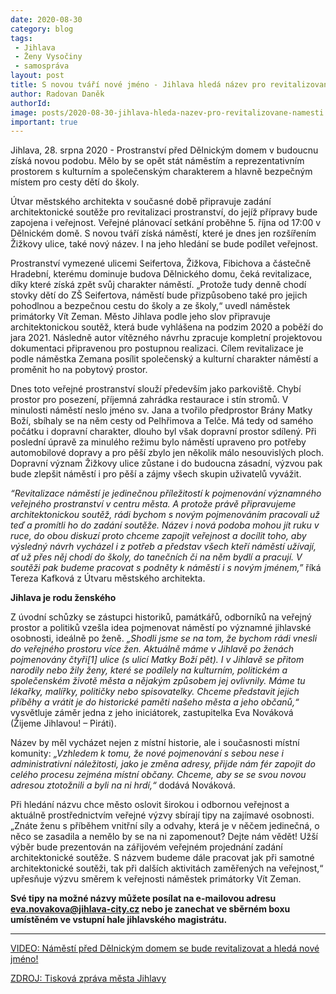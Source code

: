 ```yaml
---
date: 2020-08-30
category: blog
tags:
 - Jihlava
 - Ženy Vysočiny
 - samospráva
layout: post
title: S novou tváří nové jméno - Jihlava hledá název pro revitalizované náměstí před Dělnickým domem
author: Radovan Daněk
authorId:  
image: posts/2020-08-30-jihlava-hleda-nazev-pro-revitalizovane-namesti.jpg
important: true
---
```


Jihlava, 28. srpna 2020 - Prostranství před Dělnickým domem v budoucnu získá novou podobu. Mělo by se opět stát náměstím a reprezentativním prostorem s kulturním a společenským charakterem a hlavně bezpečným místem pro cesty dětí do školy.

Útvar městského architekta v současné době připravuje zadání architektonické soutěže pro revitalizaci prostranství, do jejíž přípravy bude zapojena i veřejnost. Veřejné plánovací setkání proběhne 5. října od 17:00 v Dělnickém domě. S novou tváří získá náměstí, které je dnes jen rozšířením Žižkovy ulice, také nový název. I na jeho hledání se bude podílet veřejnost.

Prostranství vymezené ulicemi Seifertova, Žižkova, Fibichova a částečně Hradební, kterému dominuje budova Dělnického domu, čeká revitalizace, díky které získá zpět svůj charakter náměstí. „Protože tudy denně chodí stovky dětí do ZŠ Seifertova, náměstí bude přizpůsobeno také pro jejich pohodlnou a bezpečnou cestu do školy a ze školy,“ uvedl náměstek primátorky Vít Zeman. Město Jihlava podle jeho slov připravuje architektonickou soutěž, která bude vyhlášena na podzim 2020 a poběží do jara 2021. Následně autor vítězného návrhu zpracuje kompletní projektovou dokumentaci připravenou pro postupnou realizaci. Cílem revitalizace je podle náměstka Zemana posílit společenský a kulturní charakter náměstí a proměnit ho na pobytový prostor.

Dnes toto veřejné prostranství slouží především jako parkoviště. Chybí prostor pro posezení, příjemná zahrádka restaurace i stín stromů. V minulosti náměstí neslo jméno sv. Jana a tvořilo předprostor Brány Matky Boží, sbíhaly se na něm cesty od Pelhřimova a Telče. Má tedy od samého počátku i dopravní charakter, dlouho byl však dopravní prostor sdílený. Při poslední úpravě za minulého režimu bylo náměstí upraveno pro potřeby automobilové dopravy a pro pěší zbylo jen několik málo nesouvislých ploch. Dopravní význam Žižkovy ulice zůstane i do budoucna zásadní, výzvou pak bude zlepšit náměstí i pro pěší a zájmy všech skupin uživatelů vyvážit. 

*“Revitalizace náměstí je jedinečnou příležitostí k pojmenování významného veřejného prostranství v centru města. A protože právě připravujeme architektonickou soutěž, rádi bychom s novým pojmenováním pracovali už teď a promítli ho do zadání soutěže. Název i nová podoba mohou jít ruku v ruce, do obou diskuzí proto chceme zapojit veřejnost a docílit toho, aby výsledný návrh vycházel i z potřeb a představ všech kteří náměstí užívají, ať už přes něj chodí do školy, do tanečních či na něm bydlí a pracují. V soutěži pak budeme pracovat s podněty k náměstí i s novým jménem,”* říká Tereza Kafková z Útvaru městského architekta.

**Jihlava je rodu ženského**

Z úvodní schůzky se zástupci historiků, památkářů, odborníků na veřejný prostor a politiků vzešla idea pojmenovat náměstí po významné jihlavské osobnosti, ideálně po ženě. *„Shodli jsme se na tom, že bychom rádi vnesli do veřejného prostoru více žen. Aktuálně máme v Jihlavě po ženách pojmenovány čtyři[1] ulice (s ulicí Matky Boží pět). I v Jihlavě se přitom narodily nebo žily ženy, které se podílely na kulturním, politickém a společenském životě města a nějakým způsobem jej ovlivnily. Máme tu lékařky, malířky, političky nebo spisovatelky. Chceme představit jejich příběhy a vrátit je do historické paměti našeho města a jeho občanů,“* vysvětluje záměr jedna z jeho iniciátorek, zastupitelka Eva Nováková (Žijeme Jihlavou! – Piráti).

Název by měl vycházet nejen z místní historie, ale i současnosti místní komunity: *„Vzhledem k tomu, že nové pojmenování s sebou nese i administrativní náležitosti, jako je změna adresy, přijde nám fér zapojit do celého procesu zejména místní občany. Chceme, aby se se svou novou adresou ztotožnili a byli na ni hrdí,“* dodává Nováková.

Při hledání názvu chce město oslovit širokou i odbornou veřejnost a aktuálně prostřednictvím veřejné výzvy sbírají tipy na zajímavé osobnosti. „Znáte ženu s příběhem vnitřní síly a odvahy, která je v něčem jedinečná, o něco se zasadila a nemělo by se na ni zapomenout? Dejte nám vědět! Užší výběr bude prezentován na zářijovém veřejném projednání zadání architektonické soutěže. S názvem budeme dále pracovat jak při samotné architektonické soutěži, tak při dalších aktivitách zaměřených na veřejnost,“ upřesňuje výzvu směrem k veřejnosti náměstek primátorky Vít Zeman.

**Své tipy na možné názvy můžete posílat na e-mailovou adresu <eva.novakova@jihlava-city.cz> nebo je zanechat ve sběrném boxu umístěném ve vstupní hale jihlavského magistrátu.**

---
[VIDEO: Náměstí před Dělnickým domem se bude revitalizovat a hledá nové jméno!](https://www.facebook.com/watch/?v=754177908693019)

[ZDROJ: Tisková zpráva města Jihlavy](https://jihlava.cz/s-novou-tvari-nove-jmeno-jihlava-hleda-nazev-pro-revitalizovane-namesti-pred-delnickym-domem/d-541014/p1=103430)
